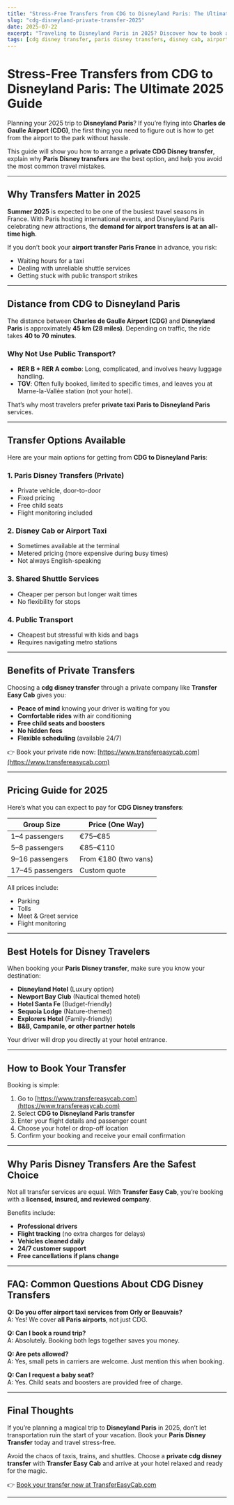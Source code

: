 ```yaml
---
title: "Stress-Free Transfers from CDG to Disneyland Paris: The Ultimate 2025 Guide"
slug: "cdg-disneyland-private-transfer-2025"
date: 2025-07-22
excerpt: "Traveling to Disneyland Paris in 2025? Discover how to book a stress-free transfer from CDG airport. Learn why Paris Disney Transfers, airport taxis, and private drivers are the easiest and safest options for families, groups, and couples."
tags: [cdg disney transfer, paris disney transfers, disney cab, airport taxi, disneyland paris transfer, private taxi paris, transfers from cdg airport to disneyland paris, private transfer cdg to disneyland paris, airport transfers paris france, paris disney transfer]
---
```


# Stress-Free Transfers from CDG to Disneyland Paris: The Ultimate 2025 Guide

Planning your 2025 trip to **Disneyland Paris**? If you’re flying into **Charles de Gaulle Airport (CDG)**, the first thing you need to figure out is how to get from the airport to the park without hassle.

This guide will show you how to arrange a **private CDG Disney transfer**, explain why **Paris Disney transfers** are the best option, and help you avoid the most common travel mistakes.

---

## Why Transfers Matter in 2025

**Summer 2025** is expected to be one of the busiest travel seasons in France. With Paris hosting international events, and Disneyland Paris celebrating new attractions, the **demand for airport transfers is at an all-time high**.

If you don’t book your **airport transfer Paris France** in advance, you risk:

- Waiting hours for a taxi  
- Dealing with unreliable shuttle services  
- Getting stuck with public transport strikes  

---

## Distance from CDG to Disneyland Paris

The distance between **Charles de Gaulle Airport (CDG)** and **Disneyland Paris** is approximately **45 km (28 miles)**. Depending on traffic, the ride takes **40 to 70 minutes**.

### Why Not Use Public Transport?

- **RER B + RER A combo**: Long, complicated, and involves heavy luggage handling.
- **TGV**: Often fully booked, limited to specific times, and leaves you at Marne-la-Vallée station (not your hotel).

That’s why most travelers prefer **private taxi Paris to Disneyland Paris** services.

---

## Transfer Options Available

Here are your main options for getting from **CDG to Disneyland Paris**:

### 1. Paris Disney Transfers (Private)

- Private vehicle, door-to-door  
- Fixed pricing  
- Free child seats  
- Flight monitoring included  

### 2. Disney Cab or Airport Taxi

- Sometimes available at the terminal  
- Metered pricing (more expensive during busy times)  
- Not always English-speaking  

### 3. Shared Shuttle Services

- Cheaper per person but longer wait times  
- No flexibility for stops  

### 4. Public Transport

- Cheapest but stressful with kids and bags  
- Requires navigating metro stations  

---

## Benefits of Private Transfers

Choosing a **cdg disney transfer** through a private company like **Transfer Easy Cab** gives you:

- **Peace of mind** knowing your driver is waiting for you  
- **Comfortable rides** with air conditioning  
- **Free child seats and boosters**  
- **No hidden fees**  
- **Flexible scheduling** (available 24/7)

👉 Book your private ride now: [https://www.transfereasycab.com](https://www.transfereasycab.com)

---

## Pricing Guide for 2025

Here’s what you can expect to pay for **CDG Disney transfers**:

| Group Size | Price (One Way) |
|------------|----------------|
| 1–4 passengers | €75–€85 |
| 5–8 passengers | €85–€110 |
| 9–16 passengers | From €180 (two vans) |
| 17–45 passengers | Custom quote |

All prices include:

- Parking  
- Tolls  
- Meet & Greet service  
- Flight monitoring  

---

## Best Hotels for Disney Travelers

When booking your **Paris Disney transfer**, make sure you know your destination:

- **Disneyland Hotel** (Luxury option)  
- **Newport Bay Club** (Nautical themed hotel)  
- **Hotel Santa Fe** (Budget-friendly)  
- **Sequoia Lodge** (Nature-themed)  
- **Explorers Hotel** (Family-friendly)  
- **B&B, Campanile, or other partner hotels**

Your driver will drop you directly at your hotel entrance.

---

## How to Book Your Transfer

Booking is simple:

1. Go to [https://www.transfereasycab.com](https://www.transfereasycab.com)  
2. Select **CDG to Disneyland Paris transfer**  
3. Enter your flight details and passenger count  
4. Choose your hotel or drop-off location  
5. Confirm your booking and receive your email confirmation  

---

## Why Paris Disney Transfers Are the Safest Choice

Not all transfer services are equal. With **Transfer Easy Cab**, you’re booking with a **licensed, insured, and reviewed company**.

Benefits include:

- **Professional drivers**  
- **Flight tracking** (no extra charges for delays)  
- **Vehicles cleaned daily**  
- **24/7 customer support**  
- **Free cancellations if plans change**  

---

## FAQ: Common Questions About CDG Disney Transfers

**Q: Do you offer airport taxi services from Orly or Beauvais?**  
A: Yes! We cover **all Paris airports**, not just CDG.

**Q: Can I book a round trip?**  
A: Absolutely. Booking both legs together saves you money.

**Q: Are pets allowed?**  
A: Yes, small pets in carriers are welcome. Just mention this when booking.

**Q: Can I request a baby seat?**  
A: Yes. Child seats and boosters are provided free of charge.

---

## Final Thoughts

If you’re planning a magical trip to **Disneyland Paris** in 2025, don’t let transportation ruin the start of your vacation. Book your **Paris Disney Transfer** today and travel stress-free.

Avoid the chaos of taxis, trains, and shuttles. Choose a **private cdg disney transfer** with **Transfer Easy Cab** and arrive at your hotel relaxed and ready for the magic.

👉 [Book your transfer now at TransferEasyCab.com](https://www.transfereasycab.com)

---
